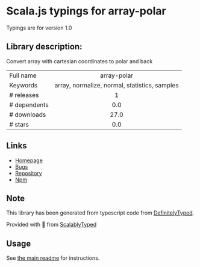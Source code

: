 
# Scala.js typings for array-polar

Typings are for version 1.0

## Library description:
Convert array with cartesian coordinates to polar and back

|                    |                 |
| ------------------ | :-------------: |
| Full name          | array-polar |
| Keywords           | array, normalize, normal, statistics, samples |
| # releases         | 1 |
| # dependents       | 0.0 |
| # downloads        | 27.0 |
| # stars            | 0.0 |

## Links
- [Homepage](https://github.com/dfcreative/array-polar#readme)
- [Bugs](https://github.com/dfcreative/array-polar/issues)
- [Repository](https://github.com/dfcreative/array-polar)
- [Npm](https://www.npmjs.com/package/array-polar)
    


## Note
This library has been generated from typescript code from [DefinitelyTyped](https://definitelytyped.org).

Provided with :purple_heart: from [ScalablyTyped](https://github.com/oyvindberg/ScalablyTyped)

## Usage
See [the main readme](../../readme.md) for instructions.


